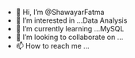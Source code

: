 - 👋 Hi, I’m @ShawayarFatma
- 👀 I’m interested in ...Data Analysis
- 🌱 I’m currently learning ...MySQL
- 💞️ I’m looking to collaborate on ...
- 📫 How to reach me ...

<!---
ShawayarFatma/ShawayarFatma is a ✨ special ✨ repository because its `README.md` (this file) appears on your GitHub profile.
You can click the Preview link to take a look at your changes.
--->
